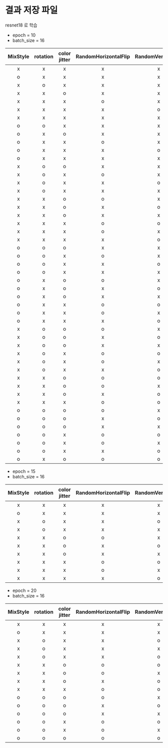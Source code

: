 # 결과 저장 파일 

resnet18 로 학습



* epoch = 10
* batch_size = 16

|MixStyle|rotation|color jitter|RandomHorizontalFlip|RandomVerticalFlip|RandomGrayscale|평균 acc|
|:------:|:---:|:---:|:---:|:---:|:---:|:---:|
|x|x|x|x|x|x|0.7559|
|o|x|x|x|x|x|0.6373|
|x|o|x|x|x|x|0.8022|
|x|x|o|x|x|x|0.8624|
|x|x|x|o|x|x|0.8927|
|x|x|x|x|o|x|0.8704|
|x|x|x|x|x|o|0.8657|
|o|o|x|x|x|x|0.7467|
|o|x|o|x|x|x|0.8627|
|o|x|x|o|x|x|0.8017|
|o|x|x|x|o|x|0.8148|
|o|x|x|x|x|o|0.8472|
|x|o|o|x|x|x|0.7806|
|x|o|x|o|x|x|0.8800|
|x|o|x|x|o|x|0.8752|
|x|o|x|x|x|o|0.7978|
|x|x|o|o|x|x|0.8630|
|x|x|o|x|o|x|0.8288|
|x|x|o|x|x|o|0.8407|
|x|x|x|o|o|x|0.8915|
|x|x|x|o|x|o|0.9161|
|x|x|x|x|o|o|0.9152|
|o|o|o|x|x|x|0.8010|
|o|o|x|o|x|x|0.9022|
|o|o|x|x|o|x|0.8745|
|o|o|x|x|x|o|0.7646|
|o|x|o|o|x|x|0.8557|
|o|x|o|x|o|x|0.7966|
|o|x|o|x|x|o|0.8691|
|o|x|x|o|o|x|0.9057|
|o|x|x|o|x|o|0.8973|
|o|x|x|x|o|o|0.8392|
|x|o|o|o|x|x|0.8641|
|x|o|o|x|o|x|0.8346|
|x|o|o|x|x|o|0.8049|
|x|o|x|o|o|x|0.9071|
|x|o|x|o|x|o|0.9013|
|x|o|x|x|o|o|0.8661|
|x|x|o|o|o|x|0.8649|
|x|x|o|o|x|o|0.8557|
|x|x|o|x|o|o|0.8272|
|x|x|x|o|o|o|0.9306|
|o|o|o|o|x|x|0.8513|
|o|o|o|x|o|x|0.8330|
|o|o|o|x|x|o|0.7667|
|o|o|x|o|o|x|0.8975|
|o|o|x|o|x|o|0.9087|
|o|o|x|x|o|o|0.8416|
|o|x|o|o|o|x|0.8662|


* epoch = 15
* batch_size = 16

|MixStyle|rotation|color jitter|RandomHorizontalFlip|RandomVerticalFlip|RandomGrayscale|평균 acc|
|:---:|:---:|:---:|:---:|:---:|:---:|:---:|
|x|x|x|x|x|x|0.7323|
|o|x|x|x|x|x|0.7497|
|x|o|x|x|o|x|0.8841|
|x|o|x|x|x|o|0.9137|
|x|x|o|o|x|x|0.8399|
|x|x|o|x|o|x|0.8309|
|x|x|o|x|x|o|0.8580|
|x|x|x|o|o|x|0.9237|
|x|x|x|o|x|o|0.9089|
|x|x|x|x|o|o|0.9156|


* epoch = 20
* batch_size = 16

|MixStyle|rotation|color jitter|RandomHorizontalFlip|RandomVerticalFlip|RandomGrayscale|평균 acc|
|:---:|:---:|:---:|:---:|:---:|:---:|:---:|
|x|x|x|x|x|x|0.7949|
|o|x|x|x|x|x|0.7055|
|x|o|x|x|o|x|0.9063|
|x|o|x|x|x|o|0.9092|
|x|o|x|x|o|o|0.9039|
|x|x|o|o|o|x|0.8735|
|x|x|o|o|x|o|0.8750|
|x|x|o|x|o|o|0.8673|
|x|x|x|o|o|o|0.9479|
|o|o|o|o|x|x|0.8219|
|o|o|o|x|o|x|0.8345|
|o|o|o|x|x|o|0.8260|
|o|o|x|o|o|x|0.9010|
|o|o|x|o|x|o|0.9081|
|o|o|o|o|o|o|0.8316|

